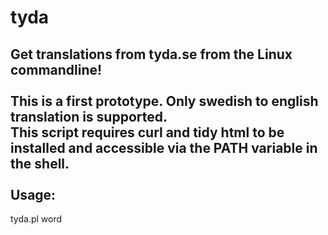tyda
====

Get translations from tyda.se from the Linux commandline!<br>
<br>
This is a first prototype. Only swedish to english translation is supported.<br>
This script requires curl and tidy html to be installed and accessible via the PATH variable in the shell.<br>
<br>
Usage:<br>
------
tyda.pl word<br>
